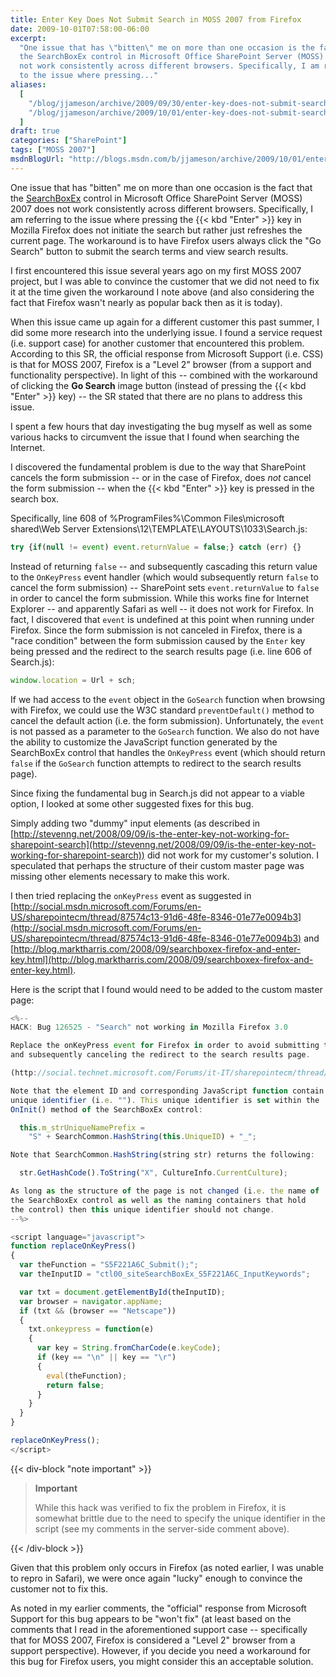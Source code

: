 ```yaml
---
title: Enter Key Does Not Submit Search in MOSS 2007 from Firefox
date: 2009-10-01T07:58:00-06:00
excerpt:
  "One issue that has \"bitten\" me on more than one occasion is the fact that
  the SearchBoxEx control in Microsoft Office SharePoint Server (MOSS) 2007 does
  not work consistently across different browsers. Specifically, I am referring
  to the issue where pressing..."
aliases:
  [
    "/blog/jjameson/archive/2009/09/30/enter-key-does-not-submit-search-in-moss-2007-from-firefox.aspx",
    "/blog/jjameson/archive/2009/10/01/enter-key-does-not-submit-search-in-moss-2007-from-firefox.aspx",
  ]
draft: true
categories: ["SharePoint"]
tags: ["MOSS 2007"]
msdnBlogUrl: "http://blogs.msdn.com/b/jjameson/archive/2009/10/01/enter-key-does-not-submit-search-in-moss-2007-from-firefox.aspx"
---
```


One issue that has "bitten" me on more than one occasion is the fact that the
[SearchBoxEx](http://msdn.microsoft.com/en-us/library/microsoft.sharepoint.portal.webcontrols.searchboxex.aspx)
control in Microsoft Office SharePoint Server (MOSS) 2007 does not work
consistently across different browsers. Specifically, I am referring to the
issue where pressing the {{< kbd "Enter" >}} key in Mozilla Firefox does not
initiate the search but rather just refreshes the current page. The workaround
is to have Firefox users always click the "Go Search" button to submit the
search terms and view search results.

I first encountered this issue several years ago on my first MOSS 2007 project,
but I was able to convince the customer that we did not need to fix it at the
time given the workaround I note above (and also considering the fact that
Firefox wasn't nearly as popular back then as it is today).

When this issue came up again for a different customer this past summer, I did
some more research into the underlying issue. I found a service request (i.e.
support case) for another customer that encountered this problem. According to
this SR, the official response from Microsoft Support (i.e. CSS) is that for
MOSS 2007, Firefox is a "Level 2" browser (from a support and functionality
perspective). In light of this -- combined with the workaround of clicking the
**Go Search** image button (instead of pressing the {{< kbd "Enter" >}} key) --
the SR stated that there are no plans to address this issue.

I spent a few hours that day investigating the bug myself as well as some
various hacks to circumvent the issue that I found when searching the Internet.

I discovered the fundamental problem is due to the way that SharePoint cancels
the form submission -- or in the case of Firefox, does *not* cancel the form
submission -- when the {{< kbd "Enter" >}} key is pressed in the search box.

Specifically, line 608 of %ProgramFiles%\Common Files\microsoft shared\Web
Server Extensions\12\TEMPLATE\LAYOUTS\1033\Search.js:

```JavaScript
try {if(null != event) event.returnValue = false;} catch (err) {}
```

Instead of returning `false` -- and subsequently cascading this return value to
the `OnKeyPress` event handler (which would subsequently return `false` to
cancel the form submission) -- SharePoint sets `event.returnValue` to `false` in
order to cancel the form submission. While this works fine for Internet Explorer
-- and apparently Safari as well -- it does not work for Firefox. In fact, I
discovered that `event` is undefined at this point when running under Firefox.
Since the form submission is not canceled in Firefox, there is a "race
condition" between the form submission caused by the `Enter` key being pressed
and the redirect to the search results page (i.e. line 606 of Search.js):

```JavaScript
window.location = Url + sch;
```

If we had access to the `event` object in the `GoSearch` function when browsing
with Firefox, we could use the W3C standard `preventDefault()` method to cancel
the default action (i.e. the form submission). Unfortunately, the `event` is not
passed as a parameter to the `GoSearch` function. We also do not have the
ability to customize the JavaScript function generated by the SearchBoxEx
control that handles the `OnKeyPress` event (which should return `false` if the
`GoSearch` function attempts to redirect to the search results page).

Since fixing the fundamental bug in Search.js did not appear to a viable option,
I looked at some other suggested fixes for this bug.

Simply adding two "dummy" input elements (as described in
[http://stevenng.net/2008/09/09/is-the-enter-key-not-working-for-sharepoint-search](http://stevenng.net/2008/09/09/is-the-enter-key-not-working-for-sharepoint-search))
did not work for my customer's solution. I speculated that perhaps the structure
of their custom master page was missing other elements necessary to make this
work.

I then tried replacing the `onKeyPress` event as suggested in
[http://social.msdn.microsoft.com/Forums/en-US/sharepointecm/thread/87574c13-91d6-48fe-8346-01e77e0094b3](http://social.msdn.microsoft.com/Forums/en-US/sharepointecm/thread/87574c13-91d6-48fe-8346-01e77e0094b3)
and
[http://blog.marktharris.com/2008/09/searchboxex-firefox-and-enter-key.html](http://blog.marktharris.com/2008/09/searchboxex-firefox-and-enter-key.html).

Here is the script that I found would need to be added to the custom master
page:

```JavaScript
<%--
HACK: Bug 126525 - "Search" not working in Mozilla Firefox 3.0

Replace the onKeyPress event for Firefox in order to avoid submitting the form
and subsequently canceling the redirect to the search results page.

(http://social.technet.microsoft.com/Forums/it-IT/sharepointecm/thread/87574c13-91d6-48fe-8346-01e77e0094b3)

Note that the element ID and corresponding JavaScript function contain a
unique identifier (i.e. ""). This unique identifier is set within the
OnInit() method of the SearchBoxEx control:

  this.m_strUniqueNamePrefix =
    "S" + SearchCommon.HashString(this.UniqueID) + "_";

Note that SearchCommon.HashString(string str) returns the following:

  str.GetHashCode().ToString("X", CultureInfo.CurrentCulture);

As long as the structure of the page is not changed (i.e. the name of
the SearchBoxEx control as well as the naming containers that hold
the control) then this unique identifier should not change.
--%>

<script language="javascript">
function replaceOnKeyPress()
{
  var theFunction = "S5F221A6C_Submit();";
  var theInputID = "ctl00_siteSearchBoxEx_S5F221A6C_InputKeywords";

  var txt = document.getElementById(theInputID);
  var browser = navigator.appName;
  if (txt && (browser == "Netscape"))
  {
    txt.onkeypress = function(e)
    {
      var key = String.fromCharCode(e.keyCode);
      if (key == "\n" || key == "\r")
      {
        eval(theFunction);
        return false;
      }
    }
  }
}

replaceOnKeyPress();
</script>
```

{{< div-block "note important" >}}

> **Important**
>
> While this hack was verified to fix the problem in Firefox, it is somewhat
> brittle due to the need to specify the unique identifier in the script (see my
> comments in the server-side comment above).

{{< /div-block >}}

Given that this problem only occurs in Firefox (as noted earlier, I was unable
to repro in Safari), we were once again "lucky" enough to convince the customer
not to fix this.

As noted in my earlier comments, the "official" response from Microsoft Support
for this bug appears to be "won't fix" (at least based on the comments that I
read in the aforementioned support case -- specifically that for MOSS 2007,
Firefox is considered a "Level 2" browser from a support perspective). However,
if you decide you need a workaround for this bug for Firefox users, you might
consider this an acceptable solution.
